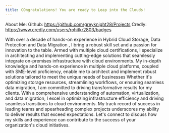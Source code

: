 ```yaml
---
title: COngratulations! You are ready to Leap into the Clouds!
---
```


About Me:
Github: https://github.com/greyknight28/Projects
Credly: https://www.credly.com/users/rohitkr2803/badges

With over a decade of hands-on experience in Hybrid Cloud Storage, Data Protection and Data Migration , I bring a robust skill set and a passion for innovation to the table. Armed with multiple cloud certifications, I specialize in architecting and implementing cutting-edge solutions that seamlessly integrate on-premises infrastructure with cloud environments. My in-depth knowledge and hands-on experience in multiple cloud platforms, coupled with SME-level proficiency, enable me to architect and implement robust solutions tailored to meet the unique needs of businesses Whether it's optimizing storage resources, streamlining workflows, or ensuring seamless data migration, I am committed to driving transformative results for my clients.
With a comprehensive understanding of automation, virtualization, and data migration, I excel in optimizing infrastructure efficiency and driving seamless transitions to cloud environments. My track record of success in leading teams and spearheading complex projects underscores my ability to deliver results that exceed expectations. Let's connect to discuss how my skills and experience can contribute to the success of your organization's cloud initiatives.
